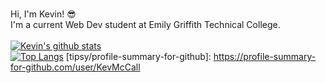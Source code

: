 ###
Hi, I'm Kevin! :sunglasses:
<br>
I'm a current Web Dev student at Emily Griffith Technical College.
<br><br>
[![Kevin's github stats](https://github-readme-stats.vercel.app/api?username=KevMcCall&show_icons=true&theme=merko)](https://github.com/KevMcCall/github-readme-stats)
<br>
[![Top Langs](https://github-readme-stats.vercel.app/api/top-langs/?username=KevMcCall&layout=compact)](https://github.com/KevMcCall/github-readme-stats)
[tipsy/profile-summary-for-github]: https://profile-summary-for-github.com/user/KevMcCall
<!--
**KevMcCall/KevMcCall** is a ✨ _special_ ✨ repository because its `README.md` (this file) appears on your GitHub profile.


